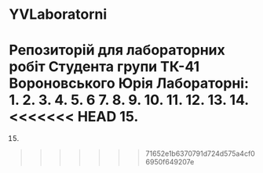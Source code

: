 # YVLaboratorni
Репозиторій для лабораторних робіт
Студента групи ТК-41 Вороновського Юрія
Лабораторні:
1.
2.
3.
4.
5.
6
7.
8.
9.
10.
11.
12.
13.
14.
<<<<<<< HEAD
15.
=======
15.
>>>>>>> 71652e1b6370791d724d575a4cf06950f649207e
